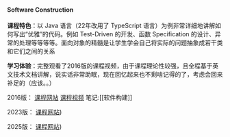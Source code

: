 #### Software Construction
**课程特色**：以 Java 语言（22年改用了 TypeScript 语言）为例非常详细地讲解如何写出“优雅”的代码。例如 Test-Driven 的开发、函数 Specification 的设计、异常的处理等等等等。面向对象的精髓是让学生学会自己将实际的问题抽象成若干类和它们之间的关系

**学习体验**：完整观看了2016版的课程视频，由于课程理论性较强，且全程基于英文技术文档讲解，说实话非常助眠，现在回忆起来也不剩啥记得的了，考虑会回来补足的（应该。。）

2016版：
[课程网站](https://ocw.mit.edu/courses/6-005-software-construction-spring-2016/pages/readings/)
[课程视频](https://www.bilibili.com/video/BV1Tp4y197XX/?spm_id_from=333.999.0.0&vd_source=5ddade9eefcdf707199779be0224af48)
笔记:[[软件构建]]

2023版：
[课程网站](https://web.mit.edu/6.031/www/sp23/))

2025版：
[课程网站](https://web.mit.edu/6.102/www/sp25/))
